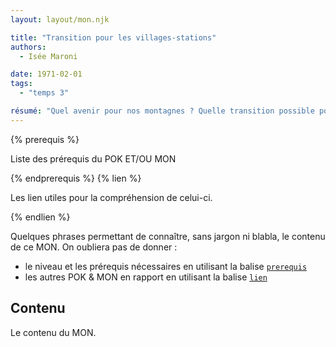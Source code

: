 ```yaml
---
layout: layout/mon.njk

title: "Transition pour les villages-stations"
authors:
  - Isée Maroni

date: 1971-02-01
tags: 
  - "temps 3"

résumé: "Quel avenir pour nos montagnes ? Quelle transition possible pour les villages-stations ?"
---
```


{% prerequis %}

Liste des prérequis du POK ET/OU MON

{% endprerequis %}
{% lien %}

Les lien utiles pour la compréhension de celui-ci.

{% endlien %}

Quelques phrases permettant de connaître, sans jargon ni blabla, le contenu de ce MON. On oubliera pas de donner :

- le niveau et les prérequis nécessaires en utilisant la balise [`prerequis`](/cs/contribuer-au-site/#prerequis)
- les autres POK & MON en rapport en utilisant la balise [`lien`](/cs/contribuer-au-site/#lien)

## Contenu

Le contenu du MON.
